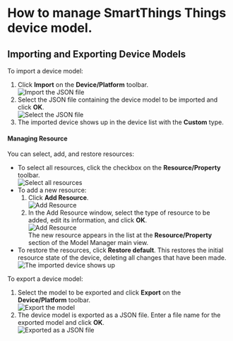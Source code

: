 # How to manage SmartThings Things device model.  

## Importing and Exporting Device Models
To import a device model:
1. Click **Import** on the **Device/Platform** toolbar.  
![Import the JSON file](media/rt_model_import_model.png)
2. Select the JSON file containing the device model to be imported and click **OK**.  
![Select the JSON file](media/rt_model_import_model_window.png)
3. The imported device shows up in the device list with the **Custom** type.  

#### Managing Resource  
You can select, add, and restore resources:  
- To select all resources, click the checkbox on the **Resource/Property** toolbar.  
![Select all resources](media/rt_model_select_all.png)  
- To add a new resource:  
   1. Click **Add Resource**.  
   ![Add Resource](media/rt_model_add_resource.png)  
   2. In the Add Resource window, select the type of resource to be added, edit its information, and click **OK**.  
   ![Add Resource](media/rt_model_add_resource_window.png)  
   The new resource appears in the list at the **Resource/Property** section of the Model Manager main view.  
- To restore the resources, click **Restore default**. This restores the initial resource state of the device, deleting all changes that have been made.  
![The imported device shows up](media/rt_model_import_model_finished.png)  

To export a device model:  
1. Select the model to be exported and click **Export** on the **Device/Platform** toolbar.  
![Export the model](media/rt_model_export_model.png)  
2. The device model is exported as a JSON file. Enter a file name for the exported model and click **OK**.  
![Exported as a JSON file](media/rt_model_export_model_window.png)  
